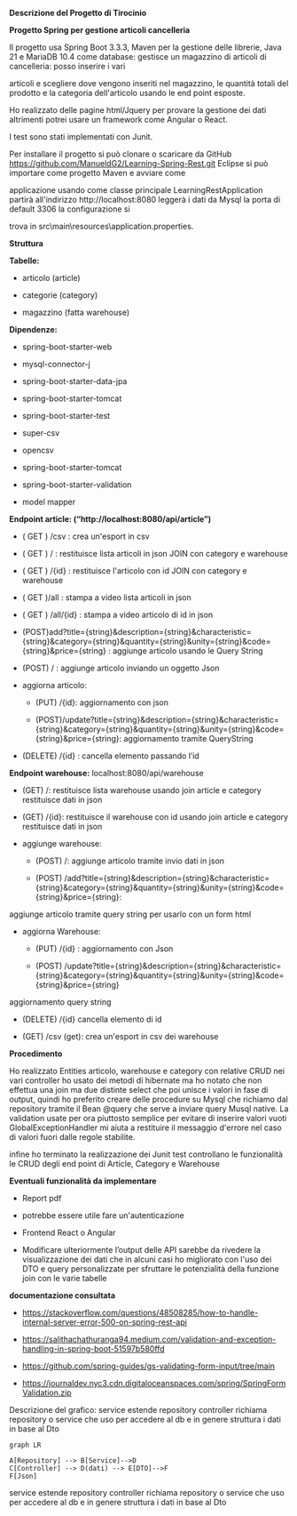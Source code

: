 **Descrizione del Progetto di Tirocinio**

  

**Progetto Spring per gestione articoli cancelleria**

  
  

Il progetto usa Spring Boot 3.3.3, Maven per la gestione delle librerie, Java 21 e MariaDB 10.4 come database: gestisce un magazzino di articoli di cancelleria: posso inserire i vari

articoli e scegliere dove vengono inseriti nel magazzino, le quantità totali del prodotto e la categoria dell'articolo usando le end point esposte.

Ho realizzato delle pagine html/Jquery per provare la gestione dei dati altrimenti potrei usare un framework come Angular o React.

I test sono stati implementati con Junit.

Per installare il progetto si può clonare o scaricare da GitHub https://github.com/ManueldG2/Learning-Spring-Rest.git Eclipse si può importare come progetto Maven e avviare come

applicazione usando come classe principale LearningRestApplication partirà all'indirizzo http://localhost:8080 leggerà i dati da Mysql la porta di default 3306 la configurazione si

trova in src\main\resources\application.properties.

  
  

  
  

  
  

  
  

  
  

  
  

  
  

  
  

**Struttura**

**Tabelle:**

-   articolo (article)
    
-   categorie (category)
    
-   magazzino (fatta warehouse)
    

  
  

**Dipendenze:**

-   spring-boot-starter-web
    
-   mysql-connector-j
    
-   spring-boot-starter-data-jpa
    
-   spring-boot-starter-tomcat
    
-   spring-boot-starter-test
    
-   super-csv
    
-   opencsv
    
-   spring-boot-starter-tomcat
    
-   spring-boot-starter-validation
    
-   model mapper
    

  
  

  
  

  
  

**Endpoint article: (“http://localhost:8080/api/article”)**

-   ( GET ) /csv : crea un'esport in csv
    
-   ( GET ) / : restituisce lista articoli in json JOIN con category e warehouse
    
-   ( GET ) /{id} : restituisce l'articolo con id JOIN con category e warehouse
    
-   ( GET )/all : stampa a video lista articoli in json
    
-   ( GET ) /all/{id} : stampa a video articolo di id in json
    
-   (POST)add?title={string}&description={string}&characteristic={string}&category={string}&quantity={string}&unity={string}&code={string}&price={string} : aggiunge articolo usando le Query String
    
-   (POST) / : aggiunge articolo inviando un oggetto Json
    
-   aggiorna articolo:
    
    -   (PUT) /{id}: aggiornamento con json
        
    -   (POST)/update?title={string}&description={string}&characteristic={string}&category={string}&quantity={string}&unity={string}&code={string}&price={string}: aggiornamento tramite QueryString
        
-   (DELETE) /{id} : cancella elemento passando l’id
    

  
  

  
  

  
  

  
  

**Endpoint warehouse:** localhost:8080/api/warehouse

-   (GET) /: restituisce lista warehouse usando join article e category restituisce dati in json
    
-   (GET) /{id}: restituisce il warehouse con id usando join article e category restituisce dati in json
    
-   aggiunge warehouse:
    
    -   (POST) /: aggiunge articolo tramite invio dati in json
        
    -   (POST) /add?title={string}&description={string}&characteristic={string}&category={string}&quantity={string}&unity={string}&code={string}&price={string}:
        

aggiunge articolo tramite query string per usarlo con un form html

-   aggiorna Warehouse:
    
    -   (PUT) /{id} : aggiornamento con Json
        
    -   (POST) /update?title={string}&description={string}&characteristic={string}&category={string}&quantity={string}&unity={string}&code={string}&price={string}
        

aggiornamento query string

-   (DELETE) /{id} cancella elemento di id
    
-   (GET) /csv (get): crea un'esport in csv dei warehouse
    

  
  

  
  

  
  

  
  

**Procedimento**

Ho realizzato Entities articolo, warehouse e category con relative CRUD nei vari controller ho usato dei metodi di hibernate ma ho notato che non effettua una join ma due distinte select che poi unisce i valori in fase di output, quindi ho preferito creare delle procedure su Mysql che richiamo dal repository tramite il Bean @query che serve a inviare query Musql native. La validation usate per ora piuttosto semplice per evitare di inserire valori vuoti GlobalExceptionHandler mi aiuta a restituire il messaggio d'errore nel caso di valori fuori dalle regole stabilite.

infine ho terminato la realizzazione dei Junit test controllano le funzionalità le CRUD degli end point di Article, Category e Warehouse

  
  

**Eventuali funzionalità da implementare**

-   Report pdf
    
-   potrebbe essere utile fare un'autenticazione
    
-   Frontend React o Angular
    
-   Modificare ulteriormente l’output delle API sarebbe da rivedere la visualizzazione dei dati che in alcuni casi ho migliorato con l'uso dei DTO e query personalizzate per sfruttare le potenzialità della funzione join con le varie tabelle
    

**documentazione consultata**

-   https://stackoverflow.com/questions/48508285/how-to-handle-internal-server-error-500-on-spring-rest-api
    
-   https://salithachathuranga94.medium.com/validation-and-exception-handling-in-spring-boot-51597b580ffd
    
-   https://github.com/spring-guides/gs-validating-form-input/tree/main
    
-   https://journaldev.nyc3.cdn.digitaloceanspaces.com/spring/SpringFormValidation.zip
    

  

Descrizione del grafico: service estende repository controller richiama repository o service che uso per accedere al db e in genere struttura i dati in base al Dto
	

```mermaid
graph LR

A[Repository] --> B[Service]-->D
C[Controller] --> D(dati) --> E[DTO]-->F
F[Json]

```

service estende repository
controller richiama repository o service che uso per accedere al db e in genere struttura i dati in base al Dto 
